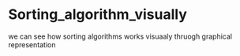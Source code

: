 # Sorting_algorithm_visually
we can see how sorting algorithms works visuaaly thruogh graphical representation
